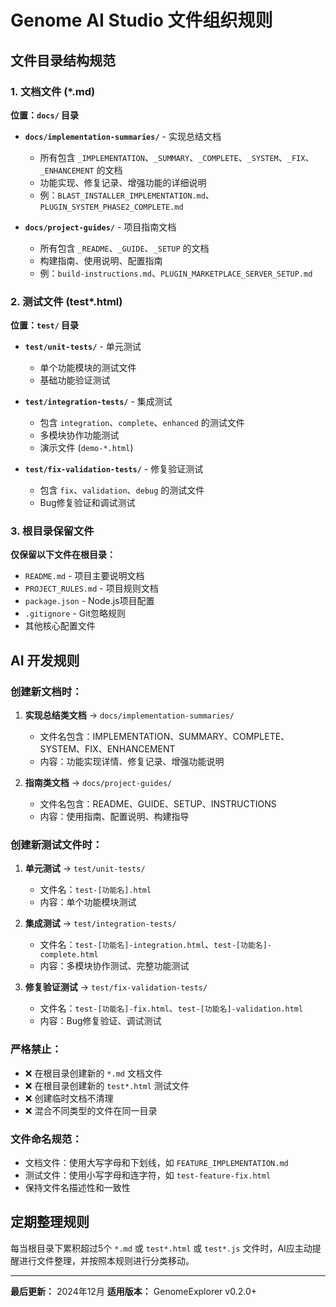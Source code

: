 # Genome AI Studio 文件组织规则

## 文件目录结构规范

### 1. 文档文件 (*.md)

**位置：`docs/` 目录**

- **`docs/implementation-summaries/`** - 实现总结文档
  - 所有包含 `_IMPLEMENTATION`、`_SUMMARY`、`_COMPLETE`、`_SYSTEM`、`_FIX`、`_ENHANCEMENT` 的文档
  - 功能实现、修复记录、增强功能的详细说明
  - 例：`BLAST_INSTALLER_IMPLEMENTATION.md`、`PLUGIN_SYSTEM_PHASE2_COMPLETE.md`

- **`docs/project-guides/`** - 项目指南文档
  - 所有包含 `_README`、`_GUIDE`、`_SETUP` 的文档
  - 构建指南、使用说明、配置指南
  - 例：`build-instructions.md`、`PLUGIN_MARKETPLACE_SERVER_SETUP.md`

### 2. 测试文件 (test*.html)

**位置：`test/` 目录**

- **`test/unit-tests/`** - 单元测试
  - 单个功能模块的测试文件
  - 基础功能验证测试

- **`test/integration-tests/`** - 集成测试
  - 包含 `integration`、`complete`、`enhanced` 的测试文件
  - 多模块协作功能测试
  - 演示文件 (`demo-*.html`)

- **`test/fix-validation-tests/`** - 修复验证测试
  - 包含 `fix`、`validation`、`debug` 的测试文件
  - Bug修复验证和调试测试

### 3. 根目录保留文件

**仅保留以下文件在根目录：**
- `README.md` - 项目主要说明文档
- `PROJECT_RULES.md` - 项目规则文档
- `package.json` - Node.js项目配置
- `.gitignore` - Git忽略规则
- 其他核心配置文件

## AI 开发规则

### 创建新文档时：

1. **实现总结类文档** → `docs/implementation-summaries/`
   - 文件名包含：IMPLEMENTATION、SUMMARY、COMPLETE、SYSTEM、FIX、ENHANCEMENT
   - 内容：功能实现详情、修复记录、增强功能说明

2. **指南类文档** → `docs/project-guides/`
   - 文件名包含：README、GUIDE、SETUP、INSTRUCTIONS
   - 内容：使用指南、配置说明、构建指导

### 创建新测试文件时：

1. **单元测试** → `test/unit-tests/`
   - 文件名：`test-[功能名].html`
   - 内容：单个功能模块测试

2. **集成测试** → `test/integration-tests/`
   - 文件名：`test-[功能名]-integration.html`、`test-[功能名]-complete.html`
   - 内容：多模块协作测试、完整功能测试

3. **修复验证测试** → `test/fix-validation-tests/`
   - 文件名：`test-[功能名]-fix.html`、`test-[功能名]-validation.html`
   - 内容：Bug修复验证、调试测试

### 严格禁止：

- ❌ 在根目录创建新的 `*.md` 文档文件
- ❌ 在根目录创建新的 `test*.html` 测试文件
- ❌ 创建临时文档不清理
- ❌ 混合不同类型的文件在同一目录

### 文件命名规范：

- 文档文件：使用大写字母和下划线，如 `FEATURE_IMPLEMENTATION.md`
- 测试文件：使用小写字母和连字符，如 `test-feature-fix.html`
- 保持文件名描述性和一致性

## 定期整理规则

每当根目录下累积超过5个 `*.md` 或 `test*.html` 或 `test*.js` 文件时，AI应主动提醒进行文件整理，并按照本规则进行分类移动。

---

**最后更新：** 2024年12月
**适用版本：** GenomeExplorer v0.2.0+ 